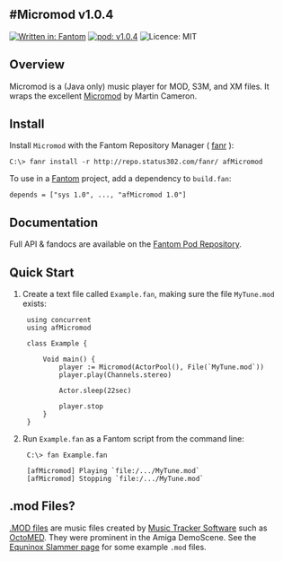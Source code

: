 #Micromod v1.0.4
---
[![Written in: Fantom](http://img.shields.io/badge/written%20in-Fantom-lightgray.svg)](http://fantom.org/)
[![pod: v1.0.4](http://img.shields.io/badge/pod-v1.0.4-yellow.svg)](http://www.fantomfactory.org/pods/afMicromod)
![Licence: MIT](http://img.shields.io/badge/licence-MIT-blue.svg)

## Overview

Micromod is a (Java only) music player for MOD, S3M, and XM files. It wraps the excellent [Micromod](https://sites.google.com/site/mumart/home/micromodibxm) by Martin Cameron.

## Install

Install `Micromod` with the Fantom Repository Manager ( [fanr](http://fantom.org/doc/docFanr/Tool.html#install) ):

    C:\> fanr install -r http://repo.status302.com/fanr/ afMicromod

To use in a [Fantom](http://fantom.org/) project, add a dependency to `build.fan`:

    depends = ["sys 1.0", ..., "afMicromod 1.0"]

## Documentation

Full API & fandocs are available on the [Fantom Pod Repository](http://pods.fantomfactory.org/pods/afMicromod/).

## Quick Start

1. Create a text file called `Example.fan`, making sure the file `MyTune.mod` exists:

        using concurrent
        using afMicromod
        
        class Example {
        
            Void main() {
                player := Micromod(ActorPool(), File(`MyTune.mod`))
                player.play(Channels.stereo)
        
                Actor.sleep(22sec)
        
                player.stop
            }
        }


2. Run `Example.fan` as a Fantom script from the command line:

        C:\> fan Example.fan
        
        [afMicromod] Playing `file:/.../MyTune.mod`
        [afMicromod] Stopping `file:/.../MyTune.mod`



## .mod Files?

[.MOD files](http://en.wikipedia.org/wiki/MOD_%28file_format%29) are music files created by [Music Tracker Software](http://en.wikipedia.org/wiki/Music_tracker) such as [OctoMED](http://en.wikipedia.org/wiki/OctaMED). They were prominent in the Amiga DemoScene. See the [Equninox Slammer page](http://www.alienfactory.co.uk/equinox/slammer) for some example `.mod` files.

